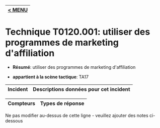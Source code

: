 |[< MENU](../../README.md)|
|---|
# Technique T0120.001: utiliser des programmes de marketing d'affiliation

* **Résumé**: utiliser des programmes de marketing d'affiliation

* **appartient à la scène tactique**: TA17


|Incident |Descriptions données pour cet incident |
|-------- |-------------------- |



|Compteurs |Types de réponse |
|-------- |-------------- |


Ne pas modifier au-dessus de cette ligne - veuillez ajouter des notes ci-dessous